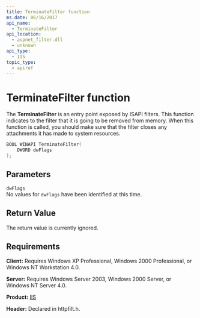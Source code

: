 ```yaml
---
title: TerminateFilter function
ms.date: 06/16/2017
api_name:
  - TerminateFilter
api_location:
  - aspnet_filter.dll
  - unknown
api_type:
  - IIS
topic_type:
  - apiref
---
```

# TerminateFilter function

The **TerminateFilter** is an entry point exposed by ISAPI filters. This function indicates to the filter that it is going to be removed from memory. When this function is called, you should make sure that the filter closes any attachments it has made to system resources.

```cpp
BOOL WINAPI TerminateFilter(
    DWORD dwFlags
);
```

## Parameters

`dwFlags`\
No values for `dwFlags` have been identified at this time.

## Return Value

The return value is currently ignored.

## Requirements

**Client:** Requires Windows XP Professional, Windows 2000 Professional, or Windows NT Workstation 4.0.

**Server:** Requires Windows Server 2003, Windows 2000 Server, or Windows NT Server 4.0.

**Product:** [IIS](/previous-versions/iis/6.0-sdk/ms525568(v=vs.90))

**Header:** Declared in httpfilt.h.
